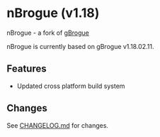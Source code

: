
# nBrogue (v1.18)

nBrogue - a fork of [gBrogue](https://github.com/gbelo/gBrogue/)

nBrogue is currently based on gBrogue v1.18.02.11.

## Features

- Updated cross platform build system

## Changes

See [CHANGELOG.md](CHANGELOG.md) for changes.
